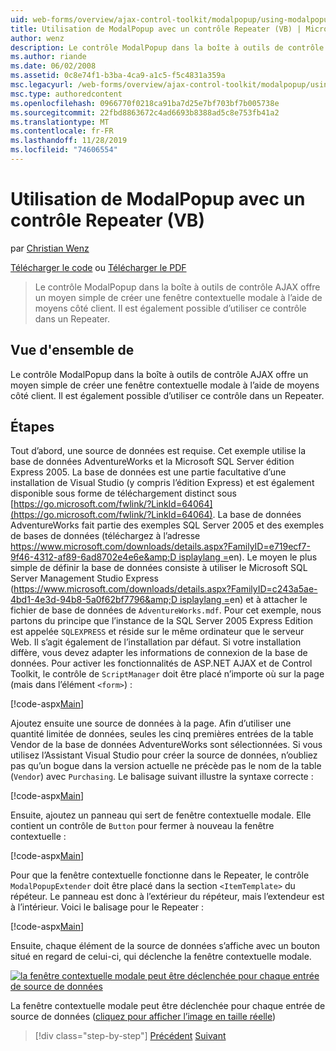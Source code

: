 ```yaml
---
uid: web-forms/overview/ajax-control-toolkit/modalpopup/using-modalpopup-with-a-repeater-control-vb
title: Utilisation de ModalPopup avec un contrôle Repeater (VB) | Microsoft Docs
author: wenz
description: Le contrôle ModalPopup dans la boîte à outils de contrôle AJAX offre un moyen simple de créer une fenêtre contextuelle modale à l’aide de moyens côté client. Il est également possible d’utiliser ce contrat de service...
ms.author: riande
ms.date: 06/02/2008
ms.assetid: 0c8e74f1-b3ba-4ca9-a1c5-f5c4831a359a
msc.legacyurl: /web-forms/overview/ajax-control-toolkit/modalpopup/using-modalpopup-with-a-repeater-control-vb
msc.type: authoredcontent
ms.openlocfilehash: 0966770f0218ca91ba7d25e7bf703bf7b005738e
ms.sourcegitcommit: 22fbd8863672c4ad6693b8388ad5c8e753fb41a2
ms.translationtype: MT
ms.contentlocale: fr-FR
ms.lasthandoff: 11/28/2019
ms.locfileid: "74606554"
---
```

# <a name="using-modalpopup-with-a-repeater-control-vb"></a>Utilisation de ModalPopup avec un contrôle Repeater (VB)

par [Christian Wenz](https://github.com/wenz)

[Télécharger le code](https://download.microsoft.com/download/2/4/0/24052038-f942-4336-905b-b60ae56f0dd5/ModalPopup2.vb.zip) ou [Télécharger le PDF](https://download.microsoft.com/download/b/6/a/b6ae89ee-df69-4c87-9bfb-ad1eb2b23373/modalpopup2VB.pdf)

> Le contrôle ModalPopup dans la boîte à outils de contrôle AJAX offre un moyen simple de créer une fenêtre contextuelle modale à l’aide de moyens côté client. Il est également possible d’utiliser ce contrôle dans un Repeater.

## <a name="overview"></a>Vue d'ensemble de

Le contrôle ModalPopup dans la boîte à outils de contrôle AJAX offre un moyen simple de créer une fenêtre contextuelle modale à l’aide de moyens côté client. Il est également possible d’utiliser ce contrôle dans un Repeater.

## <a name="steps"></a>Étapes

Tout d’abord, une source de données est requise. Cet exemple utilise la base de données AdventureWorks et la Microsoft SQL Server édition Express 2005. La base de données est une partie facultative d’une installation de Visual Studio (y compris l’édition Express) et est également disponible sous forme de téléchargement distinct sous [https://go.microsoft.com/fwlink/?LinkId=64064](https://go.microsoft.com/fwlink/?LinkId=64064). La base de données AdventureWorks fait partie des exemples SQL Server 2005 et des exemples de bases de données (téléchargez à l’adresse [https://www.microsoft.com/downloads/details.aspx?FamilyID=e719ecf7-9f46-4312-af89-6ad8702e4e6e&amp;D isplaylang =](https://www.microsoft.com/downloads/details.aspx?FamilyID=e719ecf7-9f46-4312-af89-6ad8702e4e6e&amp;DisplayLang=en)en). Le moyen le plus simple de définir la base de données consiste à utiliser le Microsoft SQL Server Management Studio Express ([https://www.microsoft.com/downloads/details.aspx?FamilyID=c243a5ae-4bd1-4e3d-94b8-5a0f62bf7796&amp;D isplaylang =](https://www.microsoft.com/downloads/details.aspx?FamilyID=c243a5ae-4bd1-4e3d-94b8-5a0f62bf7796&amp;DisplayLang=en)en) et à attacher le fichier de base de données de `AdventureWorks.mdf`. Pour cet exemple, nous partons du principe que l’instance de la SQL Server 2005 Express Edition est appelée `SQLEXPRESS` et réside sur le même ordinateur que le serveur Web. Il s’agit également de l’installation par défaut. Si votre installation diffère, vous devez adapter les informations de connexion de la base de données. Pour activer les fonctionnalités de ASP.NET AJAX et de Control Toolkit, le contrôle de `ScriptManager` doit être placé n’importe où sur la page (mais dans l’élément `<form>`) :

[!code-aspx[Main](using-modalpopup-with-a-repeater-control-vb/samples/sample1.aspx)]

Ajoutez ensuite une source de données à la page. Afin d’utiliser une quantité limitée de données, seules les cinq premières entrées de la table Vendor de la base de données AdventureWorks sont sélectionnées. Si vous utilisez l’Assistant Visual Studio pour créer la source de données, n’oubliez pas qu’un bogue dans la version actuelle ne précède pas le nom de la table (`Vendor`) avec `Purchasing`. Le balisage suivant illustre la syntaxe correcte :

[!code-aspx[Main](using-modalpopup-with-a-repeater-control-vb/samples/sample2.aspx)]

Ensuite, ajoutez un panneau qui sert de fenêtre contextuelle modale. Elle contient un contrôle de `Button` pour fermer à nouveau la fenêtre contextuelle :

[!code-aspx[Main](using-modalpopup-with-a-repeater-control-vb/samples/sample3.aspx)]

Pour que la fenêtre contextuelle fonctionne dans le Repeater, le contrôle `ModalPopupExtender` doit être placé dans la section `<ItemTemplate>` du répéteur. Le panneau est donc à l’extérieur du répéteur, mais l’extendeur est à l’intérieur. Voici le balisage pour le Repeater :

[!code-aspx[Main](using-modalpopup-with-a-repeater-control-vb/samples/sample4.aspx)]

Ensuite, chaque élément de la source de données s’affiche avec un bouton situé en regard de celui-ci, qui déclenche la fenêtre contextuelle modale.

[![la fenêtre contextuelle modale peut être déclenchée pour chaque entrée de source de données](using-modalpopup-with-a-repeater-control-vb/_static/image2.png)](using-modalpopup-with-a-repeater-control-vb/_static/image1.png)

La fenêtre contextuelle modale peut être déclenchée pour chaque entrée de source de données ([cliquez pour afficher l’image en taille réelle](using-modalpopup-with-a-repeater-control-vb/_static/image3.png))

> [!div class="step-by-step"]
> [Précédent](launching-a-modal-popup-window-from-server-code-vb.md)
> [Suivant](handling-postbacks-from-a-modalpopup-vb.md)
